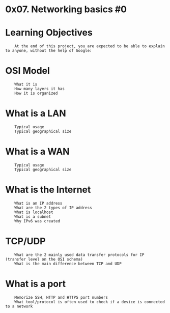 # 0x07. Networking basics #0

# Learning Objectives

        At the end of this project, you are expected to be able to explain to anyone, without the help of Google:

# OSI Model

        What it is
        How many layers it has
        How it is organized

# What is a LAN

        Typical usage
        Typical geographical size

# What is a WAN

        Typical usage
        Typical geographical size

# What is the Internet

        What is an IP address
        What are the 2 types of IP address
        What is localhost
        What is a subnet
        Why IPv6 was created

# TCP/UDP

        What are the 2 mainly used data transfer protocols for IP (transfer level on the OSI schema)
        What is the main difference between TCP and UDP

# What is a port

        Memorize SSH, HTTP and HTTPS port numbers
        What tool/protocol is often used to check if a device is connected to a network
